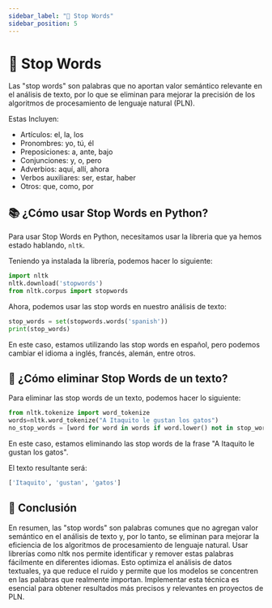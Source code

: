 ```yaml
---
sidebar_label: "🛑 Stop Words"
sidebar_position: 5
---
```


# 🛑 Stop Words

Las "stop words" son palabras que no aportan valor semántico relevante en el análisis de texto, por lo que se eliminan para mejorar la precisión de los algoritmos de procesamiento de lenguaje natural (PLN).

Estas Incluyen:

- Artículos: el, la, los
- Pronombres: yo, tú, él
- Preposiciones: a, ante, bajo
- Conjunciones: y, o, pero
- Adverbios: aquí, allí, ahora
- Verbos auxiliares: ser, estar, haber
- Otros: que, como, por

## 📚 ¿Cómo usar Stop Words en Python?

Para usar Stop Words en Python, necesitamos usar la libreria que ya hemos estado hablando, `nltk`.

Teniendo ya instalada la librería, podemos hacer lo siguiente:

```python title="Importar la librería nltk y descargar las stop words"
import nltk
nltk.download('stopwords')
from nltk.corpus import stopwords
```

Ahora, podemos usar las stop words en nuestro análisis de texto:

```python title="Ejemplo de cómo usar las stop words"
stop_words = set(stopwords.words('spanish'))
print(stop_words)
```

En este caso, estamos utilizando las stop words en español, pero podemos cambiar el idioma a inglés, francés, alemán, entre otros.

## 📖 ¿Cómo eliminar Stop Words de un texto?

Para eliminar las stop words de un texto, podemos hacer lo siguiente:

```python title="Ejemplo de cómo eliminar las stop words de un texto"
from nltk.tokenize import word_tokenize
words=nltk.word_tokenize("A Itaquito le gustan los gatos")
no_stop_words = [word for word in words if word.lower() not in stop_words]
```

En este caso, estamos eliminando las stop words de la frase "A Itaquito le gustan los gatos".

El texto resultante será:

```python
['Itaquito', 'gustan', 'gatos']
```

## 📝 Conclusión

En resumen, las "stop words" son palabras comunes que no agregan valor semántico en el análisis de texto y, por lo tanto, se eliminan para mejorar la eficiencia de los algoritmos de procesamiento de lenguaje natural. Usar librerías como nltk nos permite identificar y remover estas palabras fácilmente en diferentes idiomas. Esto optimiza el análisis de datos textuales, ya que reduce el ruido y permite que los modelos se concentren en las palabras que realmente importan. Implementar esta técnica es esencial para obtener resultados más precisos y relevantes en proyectos de PLN.
